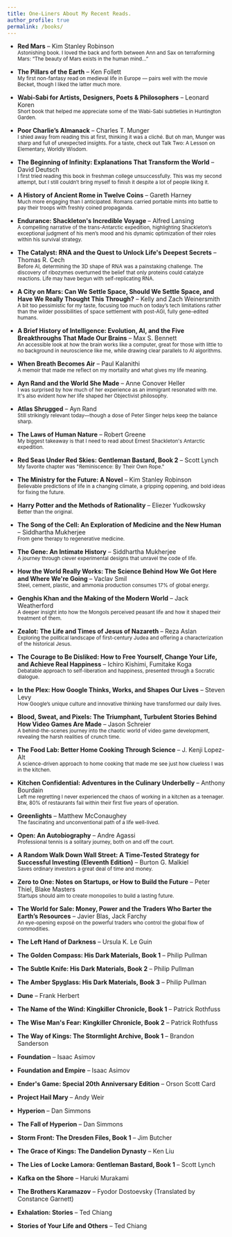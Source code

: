 ```yaml
---
title: One-Liners About My Recent Reads.
author_profile: true
permalink: /books/
--- 
```


- **Red Mars** – Kim Stanley Robinson      
    <sub>Astonishing book. I loved the back and forth between Ann and Sax on terraforming Mars: “The beauty of Mars exists in the human mind...”
    </sub>

- **The Pillars of the Earth** – Ken Follett      
    <sub>My first non-fantasy read on medieval life in Europe — pairs well with the movie Becket, though I liked the latter much more.
    </sub>

- **Wabi-Sabi for Artists, Designers, Poets & Philosophers** – Leonard Koren      
    <sub>Short book that helped me appreciate some of the Wabi-Sabi subtleties in Huntington Garden.
    </sub>

- **Poor Charlie’s Almanack** – Charles T. Munger      
    <sub>I shied away from reading this at first, thinking it was a cliché. But oh man, Munger was sharp and full of unexpected insights. For a taste, check out Talk Two: A Lesson on Elementary, Worldly Wisdom.
    </sub>

- **The Beginning of Infinity: Explanations That Transform the World** – David Deutsch      
    <sub>I first tried reading this book in freshman college unsuccessfully. This was my second attempt, but I still couldn’t bring myself to finish it despite a lot of people liking it.
    </sub>

- **A History of Ancient Rome in Twelve Coins** – Gareth Harney      
    <sub>Much more engaging than I anticipated. Romans carried portable mints into battle to pay their troops with freshly coined propaganda.
    </sub>

- **Endurance: Shackleton's Incredible Voyage** – Alfred Lansing   
    <sub>A compelling narrative of the trans-Antarctic expedition, highlighting Shackleton’s exceptional judgment of his men’s mood and his dynamic optimization of their roles within his survival strategy. 
    </sub>

- **The Catalyst: RNA and the Quest to Unlock Life's Deepest Secrets** – Thomas R. Cech   
    <sub>Before AI, determining the 3D shape of RNA was a painstaking challenge. The discovery of ribozymes overturned the belief that only proteins could catalyze reactions. Life may have begun with self-replicating RNA.
    </sub>

- **A City on Mars: Can We Settle Space, Should We Settle Space, and Have We Really Thought This Through?** – Kelly and Zach Weinersmith   
  <sub>A bit too pessimistic for my taste, focusing too much on today’s tech limitations rather than the wilder possibilities of space settlement with post-AGI, fully gene-edited humans.</sub>

- **A Brief History of Intelligence: Evolution, AI, and the Five Breakthroughs That Made Our Brains** – Max S. Bennett    
  <sub>An accessible look at how the brain works like a computer, great for those with little to no background in neuroscience like me, while drawing clear parallels to AI algorithms.</sub>

- **When Breath Becomes Air** – Paul Kalanithi    
  <sub>A memoir that made me reflect on my mortality and what gives my life meaning.</sub>

- **Ayn Rand and the World She Made** – Anne Conover Heller   
   <sub>I was surprised by how much of her experience as an immigrant resonated with me. It's also evident how her life shaped her Objectivist philosophy.</sub>

- **Atlas Shrugged** – Ayn Rand   
  <sub>Still strikingly relevant today—though a dose of Peter Singer helps keep the balance sharp.</sub>

- **The Laws of Human Nature** – Robert Greene    
  <sub>My biggest takeaway is that I need to read about Ernest Shackleton's Antarctic expedition.</sub>

- **Red Seas Under Red Skies: Gentleman Bastard, Book 2** – Scott Lynch   
<sub>My favorite chapter was "Reminiscence: By Their Own Rope."</sub>

- **The Ministry for the Future: A Novel** – Kim Stanley Robinson  
  <sub>Believable predictions of life in a changing climate, a gripping oppening, and bold ideas for fixing the future.</sub>

- **Harry Potter and the Methods of Rationality** – Eliezer Yudkowsky  
  <sub>Better than the original.</sub>

- **The Song of the Cell: An Exploration of Medicine and the New Human** – Siddhartha Mukherjee  
  <sub>From gene therapy to regenerative medicine.</sub>

- **The Gene: An Intimate History** – Siddhartha Mukherjee  
  <sub>A journey through clever experimental designs that unravel the code of life.</sub>

- **How the World Really Works: The Science Behind How We Got Here and Where We're Going** – Vaclav Smil  
  <sub>Steel, cement, plastic, and ammonia production consumes 17% of global energy.</sub>

- **Genghis Khan and the Making of the Modern World** – Jack Weatherford  
  <sub>A deeper insight into how the Mongols perceived peasant life and how it shaped their treatment of them.</sub>

- **Zealot: The Life and Times of Jesus of Nazareth** – Reza Aslan  
  <sub>Exploring the political landscape of first-century Judea and offering a characterization of the historical Jesus.</sub>

- **The Courage to Be Disliked: How to Free Yourself, Change Your Life, and Achieve Real Happiness** – Ichiro Kishimi, Fumitake Koga  
  <sub>Debatable approach to self-liberation and happiness, presented through a Socratic dialogue.</sub>

- **In the Plex: How Google Thinks, Works, and Shapes Our Lives** – Steven Levy  
  <sub>How Google’s unique culture and innovative thinking have transformed our daily lives.</sub>

- **Blood, Sweat, and Pixels: The Triumphant, Turbulent Stories Behind How Video Games Are Made** – Jason Schreier  
  <sub>A behind-the-scenes journey into the chaotic world of video game development, revealing the harsh realities of crunch time.</sub>

- **The Food Lab: Better Home Cooking Through Science** – J. Kenji Lopez-Alt  
  <sub>A science-driven approach to home cooking that made me see just how clueless I was in the kitchen.</sub>

- **Kitchen Confidential: Adventures in the Culinary Underbelly** – Anthony Bourdain  
  <sub>Left me regretting I never experienced the chaos of working in a kitchen as a teenager. Btw, 80% of restaurants fail within their first five years of operation.</sub>

- **Greenlights** – Matthew McConaughey  
  <sub>The fascinating and unconventional path of a life well-lived.</sub>

- **Open: An Autobiography** – Andre Agassi  
  <sub>Professional tennis is a solitary journey, both on and off the court.</sub>

- **A Random Walk Down Wall Street: A Time-Tested Strategy for Successful Investing (Eleventh Edition)** – Burton G. Malkiel  
  <sub>Saves ordinary investors a great deal of time and money.</sub>

- **Zero to One: Notes on Startups, or How to Build the Future** – Peter Thiel, Blake Masters  
  <sub>Startups should aim to create monopolies to build a lasting future.</sub>

- **The World for Sale: Money, Power and the Traders Who Barter the Earth’s Resources** – Javier Blas, Jack Farchy  
  <sub>An eye-opening exposé on the powerful traders who control the global flow of commodities.</sub>

- **The Left Hand of Darkness** – Ursula K. Le Guin
- **The Golden Compass: His Dark Materials, Book 1** – Philip Pullman
- **The Subtle Knife: His Dark Materials, Book 2** – Philip Pullman
- **The Amber Spyglass: His Dark Materials, Book 3** – Philip Pullman
- **Dune** – Frank Herbert
- **The Name of the Wind: Kingkiller Chronicle, Book 1** – Patrick Rothfuss
- **The Wise Man's Fear: Kingkiller Chronicle, Book 2** – Patrick Rothfuss
- **The Way of Kings: The Stormlight Archive, Book 1** – Brandon Sanderson
- **Foundation** – Isaac Asimov
- **Foundation and Empire** – Isaac Asimov
- **Ender's Game: Special 20th Anniversary Edition** – Orson Scott Card
- **Project Hail Mary** – Andy Weir
- **Hyperion** – Dan Simmons
- **The Fall of Hyperion** – Dan Simmons
- **Storm Front: The Dresden Files, Book 1** – Jim Butcher
- **The Grace of Kings: The Dandelion Dynasty** – Ken Liu
- **The Lies of Locke Lamora: Gentleman Bastard, Book 1** – Scott Lynch
- **Kafka on the Shore** – Haruki Murakami
- **The Brothers Karamazov** – Fyodor Dostoevsky (Translated by Constance Garnett)
- **Exhalation: Stories** – Ted Chiang
- **Stories of Your Life and Others** – Ted Chiang

